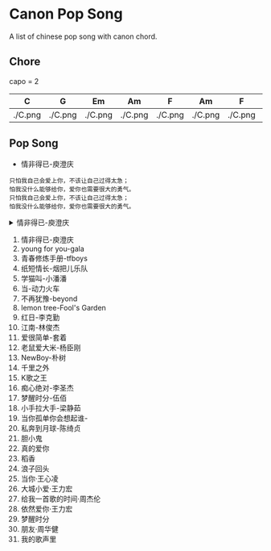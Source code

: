 # Canon Pop Song

A list of chinese pop song with canon chord.

## Chore

capo = 2

| C | G | Em | Am | F | Am | F | G |
| - | - | -- | -- | - | -- | - | - |
| ./C.png | ./C.png | ./C.png | ./C.png | ./C.png | ./C.png | ./C.png | ./C.png |

## Pop Song

- 情非得已-庾澄庆

```text
只怕我自己会爱上你，不该让自己过得太急；
怕我没什么能够给你，爱你也需要很大的勇气。
只怕我自己会爱上你，不该让自己过得太急；
怕我没什么能够给你，爱你也需要很大的勇气。
```

<details>
<summary>情非得已-庾澄庆 </summary>

只怕我自己会爱上你，不该让自己过得太急；

怕我没什么能够给你，爱你也需要很大的勇气。

只怕我自己会爱上你，不该让自己过得太急；

怕我没什么能够给你，爱你也需要很大的勇气。

</details>

1. 情非得已-庾澄庆 
2. young for you-gala 
3. 青春修炼手册-tfboys 
4. 纸短情长-烟把儿乐队 
5. 学猫叫-小潘潘 
6. 当-动力火车 
7. 不再犹豫-beyond 
8. lemon tree-Fool's Garden 
9. 红日-李克勤 
10. 江南-林俊杰
11. 爱很简单-套着
12. 老鼠爱大米-杨臣刚
13. NewBoy-朴树
14. 千里之外
15. K歌之王
16. 痴心绝对-李圣杰
17. 梦醒时分-伍佰
18. 小手拉大手-梁静茹
19. 当你孤单你会想起谁-
20. 私奔到月球-陈绮贞
21. 胆小鬼
22. 真的爱你
23. 稻香
24. 浪子回头
25. 当你·王心凌
26. 大城小爱·王力宏
27. 给我一首歌的时间·周杰伦
28. 依然爱你·王力宏
29. 梦醒时分
30. 朋友·周华健
31. 我的歌声里

